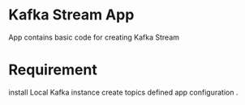 # Kafka Stream App 

App contains basic code for creating Kafka Stream 

# Requirement 

install Local Kafka instance 
create topics defined app configuration . 
